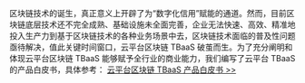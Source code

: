 区块链技术的诞生，真正意义上开辟了为“数字化信用”赋能的通道。然而，目前区块链底层技术还不完全成熟、基础设施未全面完善，企业无法快速、高效、精准地投入生产力到基于区块链技术的各种业务场景中去，区块链技术面临的普及性问题亟待解决，值此关键时间窗口，云平台区块链 TBaaS 破茧而生。为了充分阐明和体现云平台区块链 TBaaS 能够赋予全行业的商业能力，我们编写了云平台 TBaaS 的产品白皮书，具体参考：
[云平台区块链 TBaaS 产品白皮书 >>](http://imgcache.tce.fsphere.cn/static/main.qcloudimg.com/raw/579323cabe3ab5b5dd09cf7e8ee6a886/%E8%85%BE%E8%AE%AF%E4%BA%91%E5%8C%BA%E5%9D%97%E9%93%BETBaaS%E4%BA%A7%E5%93%81%E7%99%BD%E7%9A%AE%E4%B9%A6.pdf)

